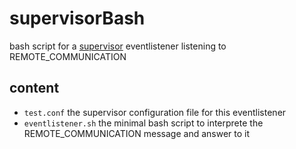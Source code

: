 # supervisorBash
bash script for a [supervisor](https://github.com/Supervisor/supervisor) eventlistener listening to REMOTE_COMMUNICATION

## content
* `test.conf` the supervisor configuration file for this eventlistener
* `eventlistener.sh` the minimal bash script to interprete the REMOTE_COMMUNICATION message and answer to it
